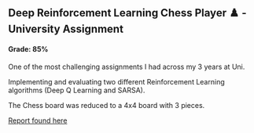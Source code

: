 ## Deep Reinforcement Learning Chess Player :chess_pawn: - University Assignment
#### Grade: 85%

One of the most challenging assignments I had across my 3 years at Uni. 

Implementing and evaluating two different Reinforcement Learning algorithms (Deep Q Learning and SARSA).

The Chess board was reduced to a 4x4 board with 3 pieces.



[Report found here](Deep_Reinforcement_learning_assignment.pdf)
